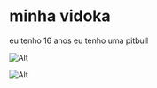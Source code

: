   # minha vidoka 
eu tenho 16 anos 
eu tenho uma pitbull

![Alt](https://img.freepik.com/fotos-premium/vaca-comendo-grama_913560-62.jpg)

![Alt](https://fotos.amomeupet.org/uploads/fotos/1626097705_60ec4829b24f8_hd.jpeg)
